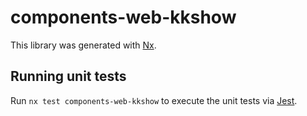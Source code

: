 # components-web-kkshow

This library was generated with [Nx](https://nx.dev).

## Running unit tests

Run `nx test components-web-kkshow` to execute the unit tests via [Jest](https://jestjs.io).
